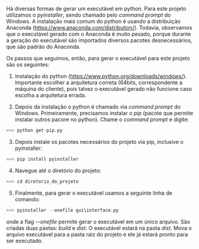 Há diversas formas de gerar um executável em python. Para este projeto utilizamos o *pyinstaller*, sendo chamado pelo *command prompt* do Windows.
A instalação mais comum do python é usando a distribuição Anaconda (https://www.anaconda.com/distribution/). Todavia, observamos que o executável gerado com o Anaconda é muito pesado, porque durante a geração do executável são importados diversos pacotes desnecessários, que são padrão do Anaconda. 

Os passos que seguimos, então, para gerar o executável para este projeto são os seguintes:

1. Instalação do python (https://www.python.org/downloads/windows/). Importante escolher a arquitetura correta (64bits, correspondente a máquina do cliente), pois talvez o executável gerado não funcione caso escolha a arquitetura errada.

2. Depois da instalação o python é chamado via *command prompt* do Windows. Primeiramente, precisamos instalar o *pip* (pacote que permite instalar outros pacore no python). Chame o *command prompt* e digite:

```python
>>> python get-pip.py
```

3. Depois instale os pacotes necessários do projeto via pip, inclusive o pyinstaller:

```python
>>> pip install pyinstaller
```

4. Navegue até o diretório do projeto:

```python
>>> cd diretorio_do_projeto
```

5. Finalmente, para gerar o executável usamos a seguinte linha de comando:

```python
>>> pyinstaller --onefile gui\interface.py
```
onde a flag *--onefile* permite gerar o executável em um único arquivo. São criadas duas pastas: *build* e *dist*. O executável estará na pasta *dist*. Mova o arquivo executável para a pasta raiz do projeto e ele já estará pronto para ser executado. 
